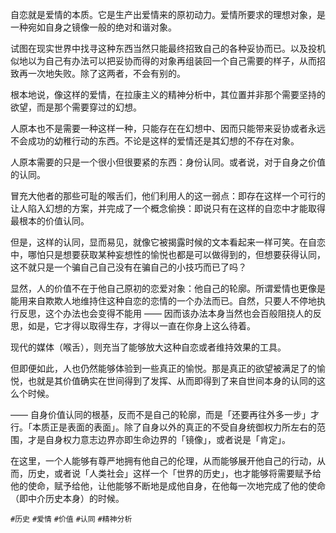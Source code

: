 自恋就是爱情的本质。它是生产出爱情来的原初动力。爱情所要求的理想对象，是一种宛如自身之镜像一般的绝对和谐对象。

试图在现实世界中找寻这种东西当然只能最终招致自己的各种妥协而已。以及投机似地以为自己有办法可以把妥协而得的对象再组装回一个自己需要的样子，从而招致再一次地失败。除了这两者，不会有别的。

根本地说，像这样的爱情，在拉康主义的精神分析中，其位置并非那个需要坚持的欲望，而是那个需要穿过的幻想。

人原本也不是需要一种这样一种，只能存在在幻想中、因而只能带来妥协或者永远不会成功的幼稚行动的东西。不论是这样的爱情还是其幻想的不存在对象。

人原本需要的只是一个很小但很要紧的东西：身份认同。或者说，对于自身之价值的认同。

冒充大他者的那些可耻的喉舌们，他们利用人的这一弱点：即存在这样一个可行的让人陷入幻想的方案，并完成了一个概念偷换：即说只有在这样的自恋中才能取得最根本的价值认同。

但是，这样的认同，显而易见，就像它被揭露时候的文本看起来一样可笑。在自恋中，哪怕只是想要获取某种妄想性的愉悦也都是可以做得到的，但想要获得认同，这不就只是一个骗自己自己没有在骗自己的小技巧而已了吗？

显然，人的价值不在于他自己原初的恋爱对象：他自己的轮廓。所谓爱情也更像是能用来自欺欺人地维持住这种自恋的恋情的一个办法而已。自然，只要人不停地执行反思，这个办法也会变得不能用 —— 因而该办法本身当然也会百般阻挠人的反思，如是，它才得以取得生存，才得以一直在你身上这么待着。

现代的媒体（喉舌），则充当了能够放大这种自恋或者维持效果的工具。

但即便如此，人也仍然能够体验到一些真正的愉悦。那是真正的欲望被满足了的愉悦，也就是其价值确实在世间得到了发挥、从而即得到了来自世间本身的认同的这么个时候。

—— 自身价值认同的根基，反而不是自己的轮廓，而是「还要再往外多一步」才行。「本质正是表面的表面」。除了自身以外的真正的不受自身统御权力所左右的范围，才是自身权力意志边界亦即生命边界的「镜像」，或者说是「肯定」。

在这里，一个人能够有尊严地拥有他自己的伦理，从而能够展开他自己的行动，从而，历史，或者说「人类社会」这样一个「世界的历史」，也才能够将需要赋予给他的使命，赋予给他，让他能够不断地是成他自身，在他每一次地完成了他的使命（即中介历史本身）的时候。

`#历史` `#爱情` `#价值` `#认同` `#精神分析` 
